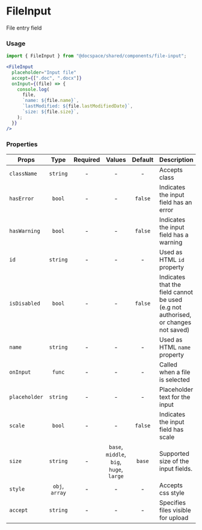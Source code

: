 # FileInput

File entry field

### Usage

```js
import { FileInput } from "@docspace/shared/components/file-input";
```

```jsx
<FileInput
  placeholder="Input file"
  accept={[".doc", ".docx"]}
  onInput={(file) => {
    console.log(
      file,
      `name: ${file.name}`,
      `lastModified: ${file.lastModifiedDate}`,
      `size: ${file.size}`,
    );
  }}
/>
```

### Properties

| Props         |      Type      | Required |                  Values                  | Default | Description                                                                        |
| ------------- | :------------: | :------: | :--------------------------------------: | :-----: | ---------------------------------------------------------------------------------- |
| `className`   |    `string`    |    -     |                    -                     |    -    | Accepts class                                                                      |
| `hasError`    |     `bool`     |    -     |                    -                     | `false` | Indicates the input field has an error                                             |
| `hasWarning`  |     `bool`     |    -     |                    -                     | `false` | Indicates the input field has a warning                                            |
| `id`          |    `string`    |    -     |                    -                     |    -    | Used as HTML `id` property                                                         |
| `isDisabled`  |     `bool`     |    -     |                    -                     | `false` | Indicates that the field cannot be used (e.g not authorised, or changes not saved) |
| `name`        |    `string`    |    -     |                    -                     |    -    | Used as HTML `name` property                                                       |
| `onInput`     |     `func`     |    -     |                    -                     |    -    | Called when a file is selected                                                     |
| `placeholder` |    `string`    |    -     |                    -                     |    -    | Placeholder text for the input                                                     |
| `scale`       |     `bool`     |    -     |                    -                     | `false` | Indicates the input field has scale                                                |
| `size`        |    `string`    |    -     | `base`, `middle`, `big`, `huge`, `large` | `base`  | Supported size of the input fields.                                                |
| `style`       | `obj`, `array` |    -     |                    -                     |    -    | Accepts css style                                                                  |
| `accept`      |    `string`    |    -     |                    -                     |    -    | Specifies files visible for upload                                                 |
